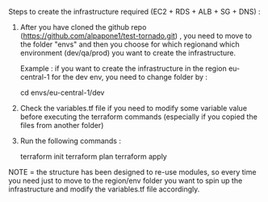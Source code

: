
Steps to create the infrastructure required (EC2 + RDS + ALB + SG + DNS) :

1) After you have cloned the github repo (https://github.com/alpapone1/test-tornado.git) , you need to move to the folder "envs" and then you choose for which regionand which environment (dev/qa/prod) you want to create the infrastructure.
	
   Example : if you want to create the infrastructure in the region eu-central-1 for the dev env, you need to change folder by :
   
   cd envs/eu-central-1/dev

2) Check the variables.tf file if you need to modify some variable value before executing the terraform commands (especially if you copied the files from another folder)

3) Run the following commands :

   terraform init
   terraform plan
   terraform apply 

NOTE = the structure has been designed to re-use modules, so every time you need just to move to the region/env folder you want to spin up the infrastructure and modify the variables.tf file accordingly.


